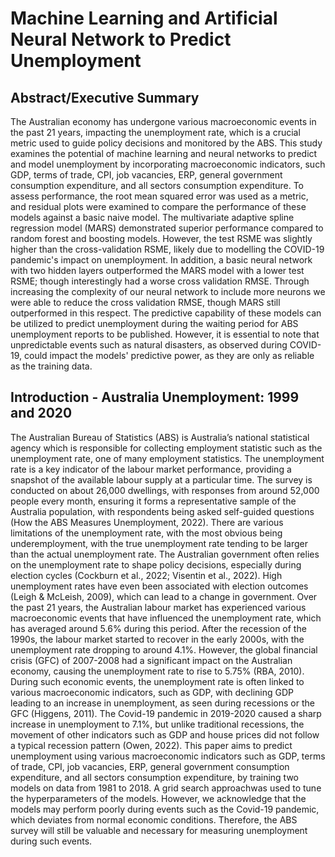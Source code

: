 # Machine Learning and Artificial Neural Network to Predict Unemployment

## Abstract/Executive Summary
The Australian economy has undergone various macroeconomic events in the past 21 years, impacting the unemployment rate, which is a crucial metric used to guide policy decisions and monitored by the ABS. This study examines the potential of machine learning and neural networks to predict and model unemployment by incorporating macroeconomic indicators, such GDP, terms of trade, CPI, job vacancies, ERP, general government consumption expenditure, and all sectors consumption expenditure. To assess performance, the root mean squared error was used as a metric, and residual plots were examined to compare the performance of these models against a basic naive model. The multivariate adaptive spline regression model (MARS) demonstrated superior performance compared to random forest and boosting models. However, the test RSME was slightly higher than the cross-validation RSME, likely due to modelling the COVID-19 pandemic's impact on unemployment. In addition, a basic neural network with two hidden layers outperformed the MARS model with a lower test RSME; though interestingly had a worse cross validation RMSE. Through increasing the complexity of our neural network to include more neurons we were able to reduce the cross validation RMSE, though MARS still outperformed in this respect. The predictive capability of these models can be utilized to predict unemployment during the waiting period for ABS unemployment reports to be published. However, it is essential to note that unpredictable events such as natural disasters, as observed during COVID-19, could impact the models' predictive power, as they are only as reliable as the training data.

## Introduction - Australia Unemployment: 1999 and 2020
The Australian Bureau of Statistics (ABS) is Australia’s national statistical agency which is responsible for collecting employment statistic such as the unemployment rate, one of many employment statistics. The unemployment rate is a key indicator of the labour market performance, providing a snapshot of the available labour supply at a particular time. The survey is conducted on about 26,000 dwellings, with responses from around 52,000 people every month, ensuring it forms a representative sample of the Australia population, with respondents being asked self-guided questions (How the ABS Measures Unemployment, 2022). There are various limitations of the unemployment rate, with the most obvious being underemployment, with the true unemployment rate tending to be larger than the actual unemployment rate. 
The Australian government often relies on the unemployment rate to shape policy decisions, especially during election cycles (Cockburn et al., 2022; Visentin et al., 2022). High unemployment rates have even been associated with election outcomes (Leigh & McLeish, 2009), which can lead to a change in government. Over the past 21 years, the Australian labour market has experienced various macroeconomic events that have influenced the unemployment rate, which has averaged around 5.6% during this period. After the recession of the 1990s, the labour market started to recover in the early 2000s, with the unemployment rate dropping to around 4.1%. However, the global financial crisis (GFC) of 2007-2008 had a significant impact on the Australian economy, causing the unemployment rate to rise to 5.75% (RBA, 2010). During such economic events, the unemployment rate is often linked to various macroeconomic indicators, such as GDP, with declining GDP leading to an increase in unemployment, as seen during recessions or the GFC (Higgens, 2011). The Covid-19 pandemic in 2019-2020 caused a sharp increase in unemployment to 7.1%, but unlike traditional recessions, the movement of other indicators such as GDP and house prices did not follow a typical recession pattern (Owen, 2022). This paper aims to predict unemployment using various macroeconomic indicators such as GDP, terms of trade, CPI, job vacancies, ERP, general government consumption expenditure, and all sectors consumption expenditure, by training two models on data from 1981 to 2018. A grid search approachwas used to tune the hyperparameters of the models. However, we acknowledge that the models may perform poorly during events such as the Covid-19 pandemic, which deviates from normal economic conditions. Therefore, the ABS survey will still be valuable and necessary for measuring unemployment during such events.
